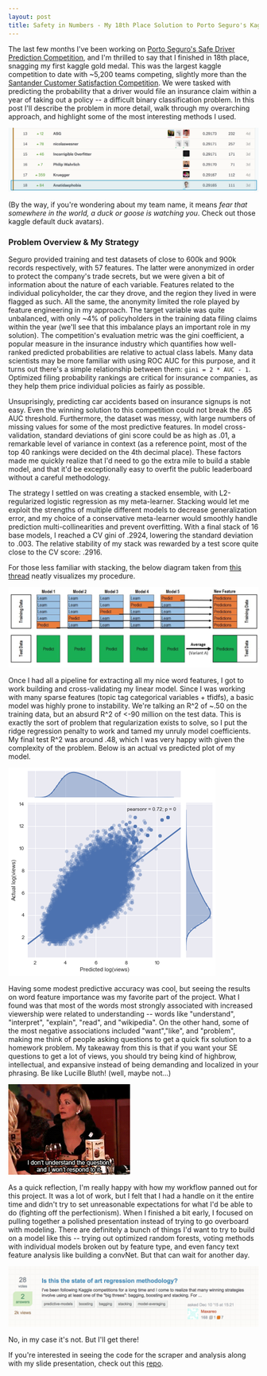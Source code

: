 ```yaml
---
layout: post
title: Safety in Numbers - My 18th Place Solution to Porto Seguro's Kaggle Competition
---
```

 
The last few months I've been working on [Porto Seguro's Safe Driver Prediction Competition](https://www.kaggle.com/c/porto-seguro-safe-driver-prediction), and I'm thrilled to say that I finished in 18th place, snagging my first kaggle gold medal. This was the largest kaggle competition to date with ~5,200 teams competing, slightly more than the [Santander Customer Satisfaction Competition](https://www.kaggle.com/c/santander-customer-satisfaction). We were tasked with predicting the probability that a driver would file an insurance claim within a year of taking out a policy -- a difficult binary classification problem. In this post I'll describe the problem in more detail, walk through my overarching approach, and highlight some of the most interesting methods I used.               

![seguroLB](/images/seguro_lb.png)

(By the way, if you're wondering about my team name, it means *fear that somewhere in the world, a duck or goose is watching you*. Check out those kaggle default duck avatars).

### Problem Overview & My Strategy

Seguro provided training and test datasets of close to 600k and 900k records respectively, with 57 features. The latter were anonymized in order to protect the company's trade secrets, but we were given a bit of information about the nature of each variable. Features related to the individual policyholder, the car they drove, and the region they lived in were flagged as such. All the same, the anonymity limited the role played by feature engineering in my approach. The target variable was quite unbalanced, with only ~4% of policyholders in the training data filing claims within the year (we'll see that this imbalance plays an important role in my solution). The competition's evaluation metric was the gini coefficient, a popular measure in the insurance industry which quantifies how well-ranked predicted probabilities are relative to actual class labels. Many data scientists may be more familiar with using ROC AUC for this purpose, and it turns out there's a simple relationship between them: ```gini = 2 * AUC - 1```. Optimized filing probability rankings are critical for insurance companies, as they help them price individual policies as fairly as possible.   

Unsuprisingly, predicting car accidents based on insurance signups is not easy. Even the winning solution to this competition could not break the .65 AUC threshold. Furthermore, the dataset was messy, with large numbers of missing values for some of the most predictive features. In model cross-validation, standard deviations of gini score could be as high as .01, a remarkable level of variance in context (as a reference point, most of the top 40 rankings were decided on the 4th decimal place). These factors made me quickly realize that I'd need to go the extra mile to build a stable model, and that it'd be exceptionally easy to overfit the public leaderboard without a careful methodology.

The strategy I settled on was creating a stacked ensemble, with L2-regularized logistic regression as my meta-learner. Stacking would let me exploit the strengths of multiple different models to decrease generalization error, and my choice of a conservative meta-learner would smoothly handle prediction multi-collinearities and prevent overfitting. With a final stack of 16 base models, I reached a CV gini of .2924, lowering the standard deviation to .003. The relative stability of my stack was rewarded by a test score quite close to the CV score: .2916.  

For those less familiar with stacking, the below diagram taken from [this thread](https://www.kaggle.com/getting-started/18153#post103381) neatly visualizes my procedure. 

![stack](/images/stack_diagram.png)

Once I had all a pipeline for extracting all my nice word features, I got to work building and cross-validating my linear model. Since I was working with many sparse features (topic tag categorical variables + tfidfs), a basic model was highly prone to instability. We're talking an R^2 of ~.50 on the training data, but an absurd R^2 of <-90 million on the test data. This is exactly the sort of problem that regularization exists to solve, so I put the ridge regression penalty to work and tamed my unruly model coefficients. My final test R^2 was around .48, which I was very happy with given the complexity of the problem. Below is an actual vs predicted plot of my model. 

![plot1](/images/Pairplot_im.png)

Having some modest predictive accuracy was cool, but seeing the results on word feature importance was my favorite part of the project. What I found was that most of the words most strongly associated with increased viewership were related to understanding -- words like "understand", "interpret", "explain", "read", and "wikipedia". On the other hand, some of the most negative associations included "want","like", and "problem", making me think of people asking questions to get a quick fix solution to a homework problem. My takeaway from this is that if you want your SE questions to get a lot of views, you should try being kind of highbrow, intellectual, and expansive instead of being demanding and localized in your phrasing. Be like Lucille Bluth! (well, maybe not...) 

![lucille](/images/lucille.gif)

As a quick reflection, I'm really happy with how my workflow panned out for this project. It was a lot of work, but I felt that I had a handle on it the entire time and didn't try to set unreasonable expectations for what I'd be able to do (fighting off the perfectionism). When I finished a bit early, I focused on pulling together a polished presentation instead of trying to go overboard with modeling. There are definitely a bunch of things I'd want to try to build on a model like this -- trying out optimized random forests, voting methods with individual models broken out by feature type, and even fancy text feature analysis like building a convNet. But that can wait for another day.

![SE2](/images/RegressMethodology.png)

No, in my case it's not. But I'll get there! 

If you're interested in seeing the code for the scraper and analysis along with my slide presentation, check out this [repo](https://github.com/JEddy92/Metis-Project2-StatsStackExchange).
